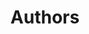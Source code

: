 ---
title: Authors
title_seo: ''
description: List of authors
image: ''
draft: true
noindex: true
translationKey: authors
---